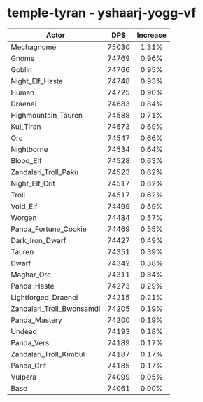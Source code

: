 # temple-tyran - yshaarj-yogg-vf
| Actor | DPS | Increase |
|---|:---:|:---:|
|Mechagnome|75030|1.31%|
|Gnome|74769|0.96%|
|Goblin|74766|0.95%|
|Night_Elf_Haste|74748|0.93%|
|Human|74725|0.90%|
|Draenei|74683|0.84%|
|Highmountain_Tauren|74588|0.71%|
|Kul_Tiran|74573|0.69%|
|Orc|74547|0.66%|
|Nightborne|74534|0.64%|
|Blood_Elf|74528|0.63%|
|Zandalari_Troll_Paku|74523|0.62%|
|Night_Elf_Crit|74517|0.62%|
|Troll|74517|0.62%|
|Void_Elf|74499|0.59%|
|Worgen|74484|0.57%|
|Panda_Fortune_Cookie|74469|0.55%|
|Dark_Iron_Dwarf|74427|0.49%|
|Tauren|74351|0.39%|
|Dwarf|74342|0.38%|
|Maghar_Orc|74311|0.34%|
|Panda_Haste|74273|0.29%|
|Lightforged_Draenei|74215|0.21%|
|Zandalari_Troll_Bwonsamdi|74205|0.19%|
|Panda_Mastery|74200|0.19%|
|Undead|74193|0.18%|
|Panda_Vers|74189|0.17%|
|Zandalari_Troll_Kimbul|74187|0.17%|
|Panda_Crit|74185|0.17%|
|Vulpera|74099|0.05%|
|Base|74061|0.00%|
